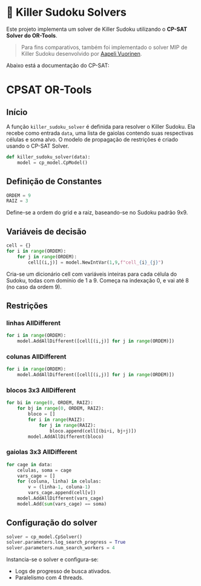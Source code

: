 # 🧩 Killer Sudoku Solvers 

Este projeto implementa um solver de Killer Sudoku utilizando o **CP-SAT Solver do OR-Tools**. 

> Para fins comparativos, também foi implementado o solver MIP de Killer Sudoku desenvolvido por [Aapeli Vuorinen](https://www.aapelivuorinen.com/blog/2023/01/18/killer-sudoku-mip).

Abaixo está a documentação do CP-SAT:


# CPSAT OR-Tools

## Início

A função `killer_sudoku_solver` é definida para resolver o Killer Sudoku. Ela recebe como entrada `data`, uma lista de gaiolas contendo suas respectivas células e soma alvo. O modelo de propagação de restrições é criado usando o CP-SAT Solver.

```python
def killer_sudoku_solver(data):
    model = cp_model.CpModel()
```

## Definição de Constantes

```python
ORDEM = 9
RAIZ = 3
```

Define-se a ordem do grid e a raiz, baseando-se no Sudoku padrão 9x9.

## Variáveis de decisão

```python
cell = {}
for i in range(ORDEM):
    for j in range(ORDEM):
        cell[(i,j)] = model.NewIntVar(1,9,f"cell_{i}_{j}")
```

Cria-se um dicionário cell com variáveis inteiras para cada célula do Sudoku, todas com domínio de 1 a 9. Começa na indexação 0, e vai até 8 (no caso da ordem 9).

## Restrições

### linhas AllDifferent
```python
for i in range(ORDEM):
    model.AddAllDifferent([cell[(i,j)] for j in range(ORDEM)])
```

### colunas AllDifferent
```python
for i in range(ORDEM):
    model.AddAllDifferent([cell[(i,j)] for j in range(ORDEM)])
```

### blocos 3x3 AllDifferent
```python
for bi in range(0, ORDEM, RAIZ):
    for bj in range(0, ORDEM, RAIZ):
        bloco = []
        for i in range(RAIZ):
            for j in range(RAIZ):
                bloco.append(cell[(bi+i, bj+j)])
        model.AddAllDifferent(bloco)
```

### gaiolas 3x3 AllDifferent
```python
for cage in data:
    celulas, soma = cage
    vars_cage = []
    for (coluna, linha) in celulas:
        v = (linha-1, coluna-1)
        vars_cage.append(cell[v])
    model.AddAllDifferent(vars_cage)
    model.Add(sum(vars_cage) == soma)
```

## Configuração do solver
```python
solver = cp_model.CpSolver()
solver.parameters.log_search_progress = True
solver.parameters.num_search_workers = 4
```

Instancia-se o solver e configura-se: 
- Logs de progresso de busca ativados.
- Paralelismo com 4 threads.
